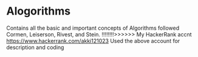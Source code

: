 # Alogorithms
  Contains all the basic and important concepts of Algorithms followed Cormen, Leiserson, Rivest, and Stein. 
  !!!!!!!!>>>>>>
  My HackerRank accnt 
      https://www.hackerrank.com/akki121023
      Used the above account for description and coding
